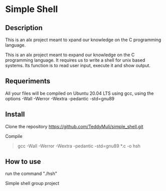 # Simple Shell

## Description

This is an alx project meant to xpand our knowledge on the C programming language.

This is an alx project meant to expand our knowledge on the C programming language.
It requires us to write a shell for unix based systems.
Its function is to read user input, execute it and show output.

## Requeriments

All your files will be compiled on Ubuntu 20.04 LTS using gcc, using the options -Wall -Werror -Wextra -pedantic -std=gnu89

## Install

Clone the repository https://github.com/TeddyMuli/simple_shell.git

Compile 
> gcc -Wall -Werror -Wextra -pedantic -std=gnu89 *.c -o hsh

## How to use

run the command "./hsh"

Simple shell group project 
